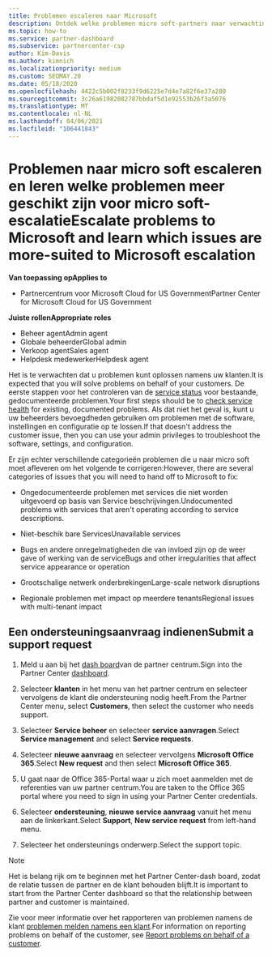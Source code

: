 ```yaml
---
title: Problemen escaleren naar Microsoft
description: Ontdek welke problemen micro soft-partners naar verwachting zelf kunnen oplossen voor hun klanten en welke problemen ze nodig hebben om naar micro soft te escaleren.
ms.topic: how-to
ms.service: partner-dashboard
ms.subservice: partnercenter-csp
author: Kim-Davis
ms.author: kimnich
ms.localizationpriority: medium
ms.custom: SEOMAY.20
ms.date: 05/18/2020
ms.openlocfilehash: 4422c5b002f8233f9d6225e7d4e7a82f6e37a280
ms.sourcegitcommit: 3c26a61982082787bbdaf5d1e92553b26f3a5076
ms.translationtype: MT
ms.contentlocale: nl-NL
ms.lasthandoff: 04/06/2021
ms.locfileid: "106441843"
---
```

# <a name="escalate-problems-to-microsoft-and-learn-which-issues-are-more-suited-to-microsoft-escalation"></a><span data-ttu-id="12416-103">Problemen naar micro soft escaleren en leren welke problemen meer geschikt zijn voor micro soft-escalatie</span><span class="sxs-lookup"><span data-stu-id="12416-103">Escalate problems to Microsoft and learn which issues are more-suited to Microsoft escalation</span></span>  

<span data-ttu-id="12416-104">**Van toepassing op**</span><span class="sxs-lookup"><span data-stu-id="12416-104">**Applies to**</span></span>

- <span data-ttu-id="12416-105">Partnercentrum voor Microsoft Cloud for US Government</span><span class="sxs-lookup"><span data-stu-id="12416-105">Partner Center for Microsoft Cloud for US Government</span></span>

<span data-ttu-id="12416-106">**Juiste rollen**</span><span class="sxs-lookup"><span data-stu-id="12416-106">**Appropriate roles**</span></span>

- <span data-ttu-id="12416-107">Beheer agent</span><span class="sxs-lookup"><span data-stu-id="12416-107">Admin agent</span></span>
- <span data-ttu-id="12416-108">Globale beheerder</span><span class="sxs-lookup"><span data-stu-id="12416-108">Global admin</span></span>
- <span data-ttu-id="12416-109">Verkoop agent</span><span class="sxs-lookup"><span data-stu-id="12416-109">Sales agent</span></span>
- <span data-ttu-id="12416-110">Helpdesk medewerker</span><span class="sxs-lookup"><span data-stu-id="12416-110">Helpdesk agent</span></span>

<span data-ttu-id="12416-111">Het is te verwachten dat u problemen kunt oplossen namens uw klanten.</span><span class="sxs-lookup"><span data-stu-id="12416-111">It is expected that you will solve problems on behalf of your customers.</span></span> <span data-ttu-id="12416-112">De eerste stappen voor het controleren van de [service status](check-service-health.md) voor bestaande, gedocumenteerde problemen.</span><span class="sxs-lookup"><span data-stu-id="12416-112">Your first steps should be to [check service health](check-service-health.md) for existing, documented problems.</span></span> <span data-ttu-id="12416-113">Als dat niet het geval is, kunt u uw beheerders bevoegdheden gebruiken om problemen met de software, instellingen en configuratie op te lossen.</span><span class="sxs-lookup"><span data-stu-id="12416-113">If that doesn't address the customer issue, then you can use your admin privileges to troubleshoot the software, settings, and configuration.</span></span>

<span data-ttu-id="12416-114">Er zijn echter verschillende categorieën problemen die u naar micro soft moet afleveren om het volgende te corrigeren:</span><span class="sxs-lookup"><span data-stu-id="12416-114">However, there are several categories of issues that you will need to hand off to Microsoft to fix:</span></span>

- <span data-ttu-id="12416-115">Ongedocumenteerde problemen met services die niet worden uitgevoerd op basis van Service beschrijvingen.</span><span class="sxs-lookup"><span data-stu-id="12416-115">Undocumented problems with services that aren't operating according to service descriptions.</span></span>

- <span data-ttu-id="12416-116">Niet-beschik bare Services</span><span class="sxs-lookup"><span data-stu-id="12416-116">Unavailable services</span></span>

- <span data-ttu-id="12416-117">Bugs en andere onregelmatigheden die van invloed zijn op de weer gave of werking van de service</span><span class="sxs-lookup"><span data-stu-id="12416-117">Bugs and other irregularities that affect service appearance or operation</span></span>

- <span data-ttu-id="12416-118">Grootschalige netwerk onderbrekingen</span><span class="sxs-lookup"><span data-stu-id="12416-118">Large-scale network disruptions</span></span>

- <span data-ttu-id="12416-119">Regionale problemen met impact op meerdere tenants</span><span class="sxs-lookup"><span data-stu-id="12416-119">Regional issues with multi-tenant impact</span></span>

## <a name="submit-a-support-request"></a><span data-ttu-id="12416-120">Een ondersteuningsaanvraag indienen</span><span class="sxs-lookup"><span data-stu-id="12416-120">Submit a support request</span></span>

1. <span data-ttu-id="12416-121">Meld u aan bij het [dash board](https://partner.microsoft.com/dashboard)van de partner centrum.</span><span class="sxs-lookup"><span data-stu-id="12416-121">Sign into the Partner Center [dashboard](https://partner.microsoft.com/dashboard).</span></span>

2. <span data-ttu-id="12416-122">Selecteer **klanten** in het menu van het partner centrum en selecteer vervolgens de klant die ondersteuning nodig heeft.</span><span class="sxs-lookup"><span data-stu-id="12416-122">From the Partner Center menu, select **Customers**, then select the customer who needs support.</span></span>

3. <span data-ttu-id="12416-123">Selecteer **Service beheer** en selecteer **service aanvragen**.</span><span class="sxs-lookup"><span data-stu-id="12416-123">Select **Service management** and select **Service requests**.</span></span>

4. <span data-ttu-id="12416-124">Selecteer **nieuwe aanvraag** en selecteer vervolgens **Microsoft Office 365**.</span><span class="sxs-lookup"><span data-stu-id="12416-124">Select **New request** and then select **Microsoft Office 365**.</span></span>

5. <span data-ttu-id="12416-125">U gaat naar de Office 365-Portal waar u zich moet aanmelden met de referenties van uw partner centrum.</span><span class="sxs-lookup"><span data-stu-id="12416-125">You are taken to the Office 365 portal where you need to sign in using your Partner Center credentials.</span></span>

6. <span data-ttu-id="12416-126">Selecteer **ondersteuning**, **nieuwe service aanvraag** vanuit het menu aan de linkerkant.</span><span class="sxs-lookup"><span data-stu-id="12416-126">Select **Support**, **New service request** from left-hand menu.</span></span>

7. <span data-ttu-id="12416-127">Selecteer het ondersteunings onderwerp.</span><span class="sxs-lookup"><span data-stu-id="12416-127">Select the support topic.</span></span>

>[!NOTE]
><span data-ttu-id="12416-128">Het is belang rijk om te beginnen met het Partner Center-dash board, zodat de relatie tussen de partner en de klant behouden blijft.</span><span class="sxs-lookup"><span data-stu-id="12416-128">It is important to start from the Partner Center dashboard so that the relationship between partner and customer is maintained.</span></span> 

<span data-ttu-id="12416-129">Zie voor meer informatie over het rapporteren van problemen namens de klant [problemen melden namens een klant](report-problems-on-behalf-of-a-customer.md).</span><span class="sxs-lookup"><span data-stu-id="12416-129">For information on reporting problems on behalf of the customer, see [Report problems on behalf of a customer](report-problems-on-behalf-of-a-customer.md).</span></span>

